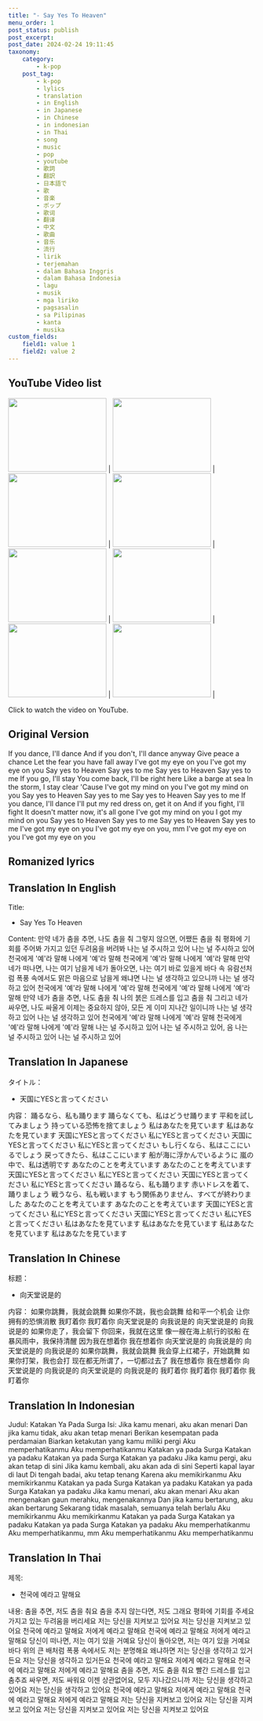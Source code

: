 ```yaml
---
title: "- Say Yes To Heaven"
menu_order: 1
post_status: publish
post_excerpt: 
post_date: 2024-02-24 19:11:45
taxonomy:
    category:
        - k-pop
    post_tag:
        - k-pop
        - lylics
        - translation
        - in English
        - in Japanese
        - in Chinese
        - in indonesian
        - in Thai
        - song
        - music
        - pop
        - youtube
        - 歌詞
        - 翻訳
        - 日本語で
        - 歌
        - 音楽
        - ポップ
        - 歌词
        - 翻译
        - 中文
        - 歌曲
        - 音乐
        - 流行
        - lirik
        - terjemahan
        - dalam Bahasa Inggris
        - dalam Bahasa Indonesia
        - lagu
        - musik
        - mga liriko
        - pagsasalin
        - sa Pilipinas
        - kanta
        - musika
custom_fields:
    field1: value 1
    field2: value 2
---
```


## YouTube Video list
 [<img src='http://img.youtube.com/vi/MiAoetOXKcY/0.jpg' width='200' height='150'>](https://youtu.be/MiAoetOXKcY) | [<img src='http://img.youtube.com/vi/EQeOyKDo6H4/0.jpg' width='200' height='150'>](https://youtu.be/EQeOyKDo6H4) | [<img src='http://img.youtube.com/vi/NkBjYXPJwj4/0.jpg' width='200' height='150'>](https://youtu.be/NkBjYXPJwj4) | [<img src='http://img.youtube.com/vi/A0TlnvbPvSc/0.jpg' width='200' height='150'>](https://youtu.be/A0TlnvbPvSc) | [<img src='http://img.youtube.com/vi/qAxZ2D8bxFc/0.jpg' width='200' height='150'>](https://youtu.be/qAxZ2D8bxFc) |
 [<img src='http://img.youtube.com/vi/yY8Ct6tRLdc/0.jpg' width='200' height='150'>](https://youtu.be/yY8Ct6tRLdc) | [<img src='http://img.youtube.com/vi/T4FsjPZYGns/0.jpg' width='200' height='150'>](https://youtu.be/T4FsjPZYGns) | [<img src='http://img.youtube.com/vi/nyBJnzL6urQ/0.jpg' width='200' height='150'>](https://youtu.be/nyBJnzL6urQ) |

Click to watch the video on YouTube.
## Original Version
If you dance, I'll dance
And if you don't, I'll dance anyway
Give peace a chance
Let the fear you have fall away
I've got my eye on you
I've got my eye on you
Say yes to Heaven
Say yes to me
Say yes to Heaven
Say yes to me
If you go, I'll stay
You come back, I'll be right here
Like a barge at sea
In the storm, I stay clear
'Cause I've got my mind on you
I've got my mind on you
Say yes to Heaven
Say yes to me
Say yes to Heaven
Say yes to me
If you dance, I'll dance
I'll put my red dress on, get it on
And if you fight, I'll fight
It doesn't matter now, it's all gone
I've got my mind on you
I got my mind on you
Say yes to Heaven
Say yes to me
Say yes to Heaven
Say yes to me
I've got my eye on you
I've got my eye on you, mm
I've got my eye on you
I've got my eye on you
## Romanized lyrics

## Translation In English
Title:  
- Say Yes To Heaven

Content:
만약 네가 춤을 추면, 나도 춤을 춰
그렇지 않으면, 어쨌든 춤을 춰
평화에 기회를 주어봐
가지고 있던 두려움을 버려봐
나는 널 주시하고 있어
나는 널 주시하고 있어
천국에게 '예'라 말해
나에게 '예'라 말해
천국에게 '예'라 말해
나에게 '예'라 말해
만약 네가 떠나면, 나는 여기 남을게
네가 돌아오면, 나는 여기 바로 있을게
바다 속 유람선처럼
폭풍 속에서도 맑은 마음으로 남을게
왜냐면 나는 널 생각하고 있으니까
나는 널 생각하고 있어
천국에게 '예'라 말해
나에게 '예'라 말해
천국에게 '예'라 말해
나에게 '예'라 말해
만약 네가 춤을 추면, 나도 춤을 춰
나의 붉은 드레스를 입고 춤을 춰
그리고 네가 싸우면, 나도 싸울게
이제는 중요하지 않아, 모든 게 이미 지나간 일이니까
나는 널 생각하고 있어
나는 널 생각하고 있어
천국에게 '예'라 말해
나에게 '예'라 말해
천국에게 '예'라 말해
나에게 '예'라 말해
나는 널 주시하고 있어
나는 널 주시하고 있어, 음
나는 널 주시하고 있어
나는 널 주시하고 있어
## Translation In Japanese
タイトル：
- 天国にYESと言ってください

内容：
踊るなら、私も踊ります
踊らなくても、私はどうせ踊ります
平和を試してみましょう
持っている恐怖を捨てましょう
私はあなたを見ています
私はあなたを見ています
天国にYESと言ってください
私にYESと言ってください
天国にYESと言ってください
私にYESと言ってください
もし行くなら、私はここにいるでしょう
戻ってきたら、私はここにいます
船が海に浮かんでいるように
嵐の中で、私は透明です
あなたのことを考えています
あなたのことを考えています
天国にYESと言ってください
私にYESと言ってください
天国にYESと言ってください
私にYESと言ってください
踊るなら、私も踊ります
赤いドレスを着て、踊りましょう
戦うなら、私も戦います
もう関係ありません、すべてが終わりました
あなたのことを考えています
あなたのことを考えています
天国にYESと言ってください
私にYESと言ってください
天国にYESと言ってください
私にYESと言ってください
私はあなたを見ています
私はあなたを見ています
私はあなたを見ています
私はあなたを見ています
## Translation In Chinese
标题：
- 向天堂说是的

内容：
如果你跳舞，我就会跳舞
如果你不跳，我也会跳舞
给和平一个机会
让你拥有的恐惧消散
我盯着你
我盯着你
向天堂说是的
向我说是的
向天堂说是的
向我说是的
如果你走了，我会留下
你回来，我就在这里
像一艘在海上航行的驳船
在暴风雨中，我保持清醒
因为我在想着你
我在想着你
向天堂说是的
向我说是的
向天堂说是的
向我说是的
如果你跳舞，我就会跳舞
我会穿上红裙子，开始跳舞
如果你打架，我也会打
现在都无所谓了，一切都过去了
我在想着你
我在想着你
向天堂说是的
向我说是的
向天堂说是的
向我说是的
我盯着你
我盯着你
我盯着你
我盯着你
## Translation In Indonesian
Judul: Katakan Ya Pada Surga
Isi:
Jika kamu menari, aku akan menari
Dan jika kamu tidak, aku akan tetap menari
Berikan kesempatan pada perdamaian
Biarkan ketakutan yang kamu miliki pergi
Aku memperhatikanmu
Aku memperhatikanmu
Katakan ya pada Surga
Katakan ya padaku
Katakan ya pada Surga
Katakan ya padaku
Jika kamu pergi, aku akan tetap di sini
Jika kamu kembali, aku akan ada di sini
Seperti kapal layar di laut
Di tengah badai, aku tetap tenang
Karena aku memikirkanmu
Aku memikirkanmu
Katakan ya pada Surga
Katakan ya padaku
Katakan ya pada Surga
Katakan ya padaku
Jika kamu menari, aku akan menari
Aku akan mengenakan gaun merahku, mengenakannya
Dan jika kamu bertarung, aku akan bertarung
Sekarang tidak masalah, semuanya telah berlalu
Aku memikirkanmu
Aku memikirkanmu
Katakan ya pada Surga
Katakan ya padaku
Katakan ya pada Surga
Katakan ya padaku
Aku memperhatikanmu
Aku memperhatikanmu, mm
Aku memperhatikanmu
Aku memperhatikanmu
## Translation In Thai
제목:
- 천국에 예라고 말해요

내용:
춤을 추면, 저도 춤을 춰요
춤을 추지 않는다면, 저도 그래요
평화에 기회를 주세요
가지고 있는 두려움을 버리세요
저는 당신을 지켜보고 있어요
저는 당신을 지켜보고 있어요
천국에 예라고 말해요
저에게 예라고 말해요
천국에 예라고 말해요
저에게 예라고 말해요
당신이 떠나면, 저는 여기 있을 거예요
당신이 돌아오면, 저는 여기 있을 거예요
바다 위의 큰 배처럼
폭풍 속에서도 저는 분명해요
왜냐하면 저는 당신을 생각하고 있거든요
저는 당신을 생각하고 있거든요
천국에 예라고 말해요
저에게 예라고 말해요
천국에 예라고 말해요
저에게 예라고 말해요
춤을 추면, 저도 춤을 춰요
빨간 드레스를 입고 춤추죠
싸우면, 저도 싸워요
이젠 상관없어요, 모두 지나갔으니까
저는 당신을 생각하고 있어요
저는 당신을 생각하고 있어요
천국에 예라고 말해요
저에게 예라고 말해요
천국에 예라고 말해요
저에게 예라고 말해요
저는 당신을 지켜보고 있어요
저는 당신을 지켜보고 있어요
저는 당신을 지켜보고 있어요
저는 당신을 지켜보고 있어요

